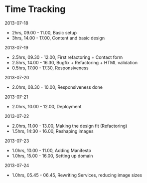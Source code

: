 # Time Tracking

2013-07-18
* 2hrs, 09.00 - 11.00, Basic setup
* 3hrs, 14.00 - 17.00, Content and basic design

2013-07-19
* 2.5hrs, 09.30 - 12.00, First refactoring + Contact form
* 2.5hrs, 14.00 - 16.30, Bugfix + Refactoring + HTML validation
* 0.5hrs, 17.00 - 17.30, Responsiveness

2013-07-20
* 2.0hrs, 08.30 - 10.00, Responsiveness done

2013-07-21
* 2.0hrs, 10.00 - 12.00, Deployment

2013-07-22
* 2.0hrs, 11.00 - 13.00, Making the design fit (Refactoring)
* 1.5hrs, 14:30 - 16.00, Reshaping images

2013-07-23
* 1.0hrs, 10.00 - 11.00, Adding Manifesto
* 1.0hrs, 15.00 - 16.00, Setting up domain

2013-07-24
* 1.0hrs, 05.45 - 06.45, Rewriting Services, reducing image sizes




